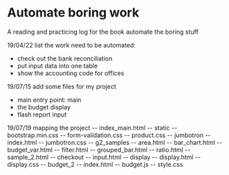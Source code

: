 # Automate boring work

A reading and practicing log for the book automate the boring stuff  

19/04/22
list the work need to be automated:
- check out the bank reconciliation
- put input data into one table
- show the accounting code for offices


19/07/15
add some files for my project
- main entry point: main
- the budget display
- flash report input

19/07/19
mapping the project
-- index_main.html
-- static
  -- bootstrap.min.css
  -- form-validation.css
  -- product.css
--  jumbotron
  -- index.html
  -- jumbotron.css
-- g2_samples
  -- area.html
  -- bar_chart.html
  -- budget_var.html
  -- filter.html
  -- grouped_bar.html
  -- ratio.html
  -- sample_2.html
-- checkout
  -- input.html
  -- display
    -- display.html
    -- display.css
  -- budget_2
    -- index.html
    -- budget.js
    -- style.css
